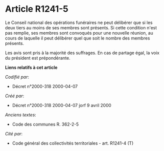 # Article R1241-5

Le Conseil national des opérations funéraires ne peut délibérer que si les deux tiers au moins de ses membres sont présents.
Si cette condition n'est pas remplie, ses membres sont convoqués pour une nouvelle réunion, au cours de laquelle il peut
délibérer quel que soit le nombre des membres présents.

Les avis sont pris à la majorité des suffrages. En cas de partage égal, la voix du président est prépondérante.

**Liens relatifs à cet article**

_Codifié par_:

  - Décret n°2000-318 2000-04-07

_Créé par_:

  - Décret n°2000-318 2000-04-07 jorf 9 avril 2000

_Anciens textes_:

  - Code des communes R. 362-2-5

_Cité par_:

  - Code général des collectivités territoriales - art. R1241-4 (T)
